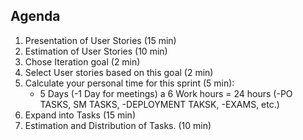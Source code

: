 ## Agenda

1. Presentation of User Stories (15 min)
2. Estimation of User Stories (10 min)
3. Chose Iteration goal (2 min)
4. Select User stories based on this goal (2 min)
5. Calculate your personal time for this sprint (5 min):
   * 5 Days (-1 Day for meetings) a 6 Work hours = 24 hours (-PO TASKS, SM TASKS, -DEPLOYMENT TAKSK, -EXAMS, etc.)
6. Expand into Tasks (15 min)
7. Estimation and Distribution of Tasks. (10 min)
